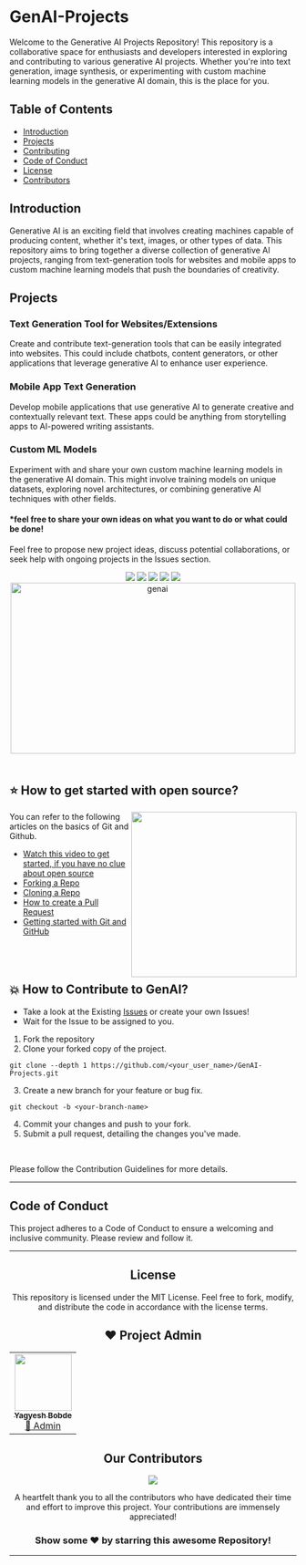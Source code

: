 # GenAI-Projects
Welcome to the Generative AI Projects Repository! This repository is a collaborative space for enthusiasts and developers interested in exploring and contributing to various generative AI projects. Whether you're into text generation, image synthesis, or experimenting with custom machine learning models in the generative AI domain, this is the place for you.
<br>

## Table of Contents
- [Introduction](/#introduction)
- [Projects](/#projects)
- [Contributing](/#contributing)
- [Code of Conduct](#codeofconduct)
- [License](/#license)
- [Contributors](/#contributors)

<div id="introduction"></div>

## Introduction
Generative AI is an exciting field that involves creating machines capable of producing content, whether it's text, images, or other types of data. This repository aims to bring together a diverse collection of generative AI projects, ranging from text-generation tools for websites and mobile apps to custom machine learning models that push the boundaries of creativity.

<div id="projects"></div>

## Projects

### Text Generation Tool for Websites/Extensions
Create and contribute text-generation tools that can be easily integrated into websites. This could include chatbots, content generators, or other applications that leverage generative AI to enhance user experience.

### Mobile App Text Generation
Develop mobile applications that use generative AI to generate creative and contextually relevant text. These apps could be anything from storytelling apps to AI-powered writing assistants.

### Custom ML Models
Experiment with and share your own custom machine learning models in the generative AI domain. This might involve training models on unique datasets, exploring novel architectures, or combining generative AI techniques with other fields.

#### *feel free to share your own ideas on what you want to do or what could be done!

Feel free to propose new project ideas, discuss potential collaborations, or seek help with ongoing projects in the Issues section.
<div align="center">
<a href="https://github.com/akshitagupta15june/Face-X/issues"><img src="https://img.shields.io/github/issues/yagyesh-bobde/GenAI-Projects"></a>
<a href="https://github.com/akshitagupta15june/Face-X/pulls"><img src="https://img.shields.io/github/issues-pr/yagyesh-bobde/GenAI-Projects"></a>
<a href="https://github.com/akshitagupta15june/Face-X/network/members"><img src="https://img.shields.io/github/forks/yagyesh-bobde/GenAI-Projects"></a>
<a href="https://github.com/akshitagupta15june/Face-X/stargazers"><img src="https://img.shields.io/github/stars/yagyesh-bobde/GenAI-Projects"></a>
<a href="https://github.com/akshitagupta15june/Face-X/blob/master/LICENSE"><img src="https://img.shields.io/github/license/yagyesh-bobde/GenAI-Projects"></a>
<br>

<img alt="genai" src="https://images.unsplash.com/photo-1677756119517-756a188d2d94?q=80&w=2050&auto=format&fit=crop&ixlib=rb-4.0.3&ixid=M3wxMjA3fDB8MHxwaG90by1wYWdlfHx8fGVufDB8fHx8fA%3D%3D" width=500 height=300>
<br>

<div align="left" style="margin-top:50px;">

## ⭐ How to get started with open source?
<img src="https://github.com/Vi1234sh12/Face-X/blob/master/.github/Assests/isometric.png" height="290px" align="right"/>

You can refer to the following articles on the basics of Git and Github.

- [Watch this video to get started, if you have no clue about open source](https://youtu.be/SYtPC9tHYyQ)
- [Forking a Repo](https://help.github.com/en/github/getting-started-with-github/fork-a-repo)
- [Cloning a Repo](https://help.github.com/en/desktop/contributing-to-projects/creating-a-pull-request)
- [How to create a Pull Request](https://opensource.com/article/19/7/create-pull-request-github)
- [Getting started with Git and GitHub](https://towardsdatascience.com/getting-started-with-git-and-github-6fcd0f2d4ac6)
<br>

</div>

<div align="left" style="margin-top:50px;">



<div id="contributing" ></div>


## 💥 How to Contribute to GenAI?

- Take a look at the Existing [Issues](https://github.com/yagyesh-bobde/GenAI-Projects/issues) or create your own Issues!
- Wait for the Issue to be assigned to you.
1. Fork the repository
2. Clone your forked copy of the project.

```
git clone --depth 1 https://github.com/<your_user_name>/GenAI-Projects.git

```
3. Create a new branch for your feature or bug fix.
```
git checkout -b <your-branch-name>
```
4. Commit your changes and push to your fork.
5. Submit a pull request, detailing the changes you've made.

<br>

Please follow the Contribution Guidelines for more details.   <br>

<div id="codeofconduct"></div>

<hr>

## Code of Conduct
This project adheres to a Code of Conduct to ensure a welcoming and inclusive community. Please review and follow it.
</div>

<hr>

<div id="license"></div>

## License
This repository is licensed under the MIT License. Feel free to fork, modify, and distribute the code in accordance with the license terms.

## ❤️ Project Admin

<table>
	<tr>
		<td align="center">
			<a href="https://github.com/yagyesh-bobde">
				<img src="https://avatars0.githubusercontent.com/yagyesh-bobde" width="100px" alt="" />
				<br /> <sub><b>Yagyesh Bobde</b></sub>
			</a>
			<br /> <a href="https://github.com/akshitagupta15june"> 
		👑 Admin
	    </a>
		</td>
	</tr>
</table>

## Our Contributors

<a href="https://github.com/yagyesh-bobde/GenAI-Projects/graphs/contributors"><img src="https://contrib.rocks/image?repo=yagyesh-bobde/GenAI-Projects" /></a>

A heartfelt thank you to all the contributors who have dedicated their time and effort to improve this project. Your contributions are immensely appreciated!

### Show some ❤️ by starring this awesome Repository!

</div>

<!-- ------------------------------------------------------------------------------------------------------------------------------------------------------------------ -->
<!-- ------------------------------------------------------------------------------------------------------------------------------------------------------------------ -->
<hr>
</div>

<div id="Bottom"></div>
